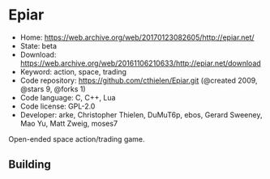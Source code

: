 # Epiar

- Home: https://web.archive.org/web/20170123082605/http://epiar.net/
- State: beta
- Download: https://web.archive.org/web/20161106210633/http://epiar.net/download
- Keyword: action, space, trading
- Code repository: https://github.com/cthielen/Epiar.git (@created 2009, @stars 9, @forks 1)
- Code language: C, C++, Lua
- Code license: GPL-2.0
- Developer: arke, Christopher Thielen, DuMuT6p, ebos, Gerard Sweeney, Mao Yu, Matt Zweig, moses7

Open-ended space action/trading game.

## Building
